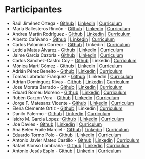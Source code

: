 # Participantes
* Raúl Jiménez Ortega - [Github](http://www.github.com/hhkaos) | [Linkedin](http://es.linkedin.com/in/jimenezortegaraul) | [Curriculum](https://hhkaos.github.io)
* María Ballesteros Rincón - [Github](http://www.github.com/Magadir) | [Linkedin](https://www.linkedin.com/in/mariaballesrin) | [Curriculum](https://magadir.github.io)
* Andrea Martín Rodríguez - [Github](http://www.github.com/anmaro13) | [Linkedin](http://es.linkedin.com/in/anmaro13) | [Curriculum](https://anmaro13.github.io)
* Alberto Cañivano - [Github](https://www.github.com/acanivano) | [Linkedin](https://es.linkedin.com/in/acanivano) | [Curriculum](https://acanivano.github.io)
* Carlos Palomino Correor - [Github](http://www.github.com/CarlosPalomino92) | Linkedin | [Curriculum](https://CarlosPalomino92.github.io)
* Leticia Matas Álvarez - [Github](http://www.github.com/aicelm) | [Linkedin](http://es.linkedin.com/in/matasalvarezleticia) | [Curriculum](https://aicelm.github.io)
* Jaime García Cazorla - [Github](http://www.github.com/jaimegc91) | [Linkedin](https://www.linkedin.com/in/jaimegarc%C3%ADacazorla/) | [Curriculum](https://jaimegc91.github.io)
* Carlos Sánchez-Castro Coy - [Github](http://www.github.com/csanchezcastro) | Linkedin | [Curriculum](https://csanchezcastro.github.io)
* Mónica Martí Gómez - [Github](http://www.github.com/EmeSiete) | [Linkedin](https://es.linkedin.com/in/mónica-martí-879b4a73) | [Curriculum](https://EmeSiete.github.io)
* Adrián Pérez Beneito - [Github](http://www.github.com/AdriSolid) | [Linkedin](https://es.linkedin.com/in/adrián-pérez-beneito-414771a6) | [Curriculum](https://AdriSolid.github.io)
* Tomás Labrador Fránquez - [Github](https://github.com/labrador10) | Linkedin | [Curriculum](https://labrador10.github.io)
* Adrian Dominguez Rivas - [Github](http://www.github.com/adrianmasteresri93) | [Linkedin](https://es.linkedin.com/in/adrian-dominguez-rivas-5a923b138) | [Curriculum](https://adrianmastergis.github.io)
* Jose Morata Barrado - [Github](http://www.github.com/jammorata) | [Linkedin](https://es.linkedin.com/in/josé-antonio-morata-barrado-70304b11b) | [Curriculum](https://jammorata.github.io)
* Eduard Romeu Moreno - [Github](http://www.github.com/eduardgeo) | [Linkedin](https://www.linkedin.com/in/eduard-romeu-moreno-62274358/) | [Curriculum](https://eduardgeo.github.io)
* Rubén Garzón Vera - [Github](http://www.github.com/rubengarzonvera) | [Linkedin](http://es.linkedin.com/in/rubén-garzón-vera-a4154447) | [Curriculum](https://rubengarzonvera.github.io)
* Jorge F. Matesanz Vicente - [Github](http://www.github.com/JorgeTasio) | [Linkedin](https://www.linkedin.com/in/jorge-matesanz-vicente-13388249/) | [Curriculum](https://JorgeTasio.github.io)
* Elena Clemente Ortiz - [Github](http://www.github.com/ElenaClemente) | Linkedin | [Curriculum](https://ElenaClemente.github.io)
* Danilo Palermo - [Github](http://www.github.com/padanilo) | [Linkedin](https://es.linkedin.com/in/danilo-palermo-68344b109) | [Curriculum](https://padanilo.github.io)
* Isidro M. Garcia Lopez -[Github](https://github.com/Isidromgl) | [Linkedin](https://es.linkedin.com/in/isidromgl) | [Curriculum](https://isidromgl.github.io)
* Joe Davies - [Github](http://www.github.com/JoeWDavies) | [Linkedin](http://es.linkedin.com/in/JoeWDavies) | [Curriculum](https://JoeWDavies.github.io)
* Ana Belen Fraile Marciel - [Github](https://www.github.com/AnaBFraile) | [Linkedin](https://www.linkedin.com/in/ana-bel%C3%A9n-fraile-marciel-4a3084108/) | [Curriculum](https://AnaBFraile.github.io)
* Eduardo Tormo Polo - [Github](http://www.github.com/diuardet) | [Linkedin](http://es.linkedin.com/in/diuardet) | [Curriculum](https://diuardet.github.io)
* Antonio Javier Mateo Castillo - [Github](http://www.github.com/NerviMateo) | [Linkedin](https://es.linkedin.com/in/antonio-javier-mateo-castillo) | [Curriculum](https://NerviMateo.github.io)
* Rafael Alonso Lombraña - [Github](http://www.github.com/Rafael-Alonso) | [Linkedin](https://es.linkedin.com/in/rafael-alonso-lombraña-52aa63110) | [Curriculum](https://Rafael-Alonso.github.io)
* Antonio Jesús Espín - [Github](https://ajespin.github.io/) | [Linkedin](https://es.linkedin.com/in/ajespin/es) | [Curriculum](https://ajespin.github.io)
